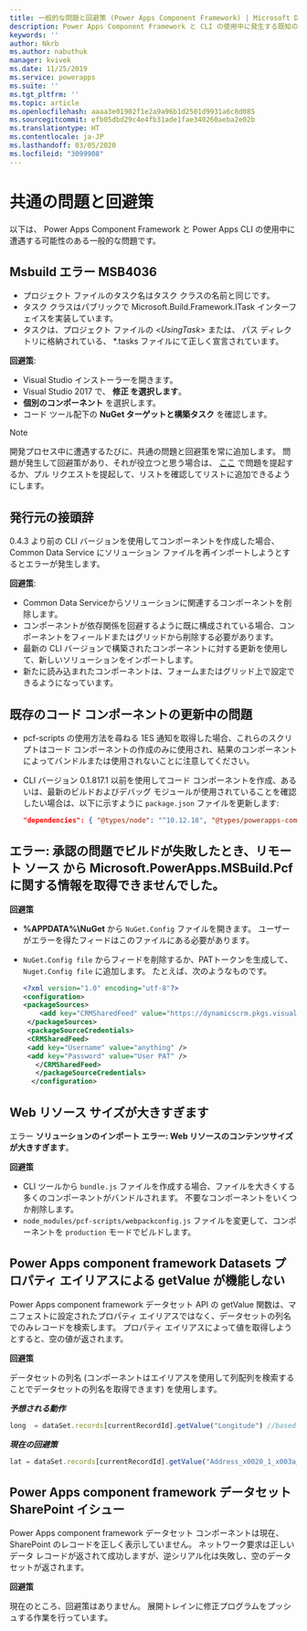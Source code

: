 ```yaml
---
title: 一般的な問題と回避策 (Power Apps Component Framework) | Microsoft Docs
description: Power Apps Component Framework と CLI の使用中に発生する既知の問題と回避策に関する情報を提供します
keywords: ''
author: Nkrb
ms.author: nabuthuk
manager: kvivek
ms.date: 11/25/2019
ms.service: powerapps
ms.suite: ''
ms.tgt_pltfrm: ''
ms.topic: article
ms.openlocfilehash: aaaa3e01902f1e2a9a96b1d2501d9931a6c8d085
ms.sourcegitcommit: efb05dbd29c4e4fb31ade1fae340260aeba2e02b
ms.translationtype: HT
ms.contentlocale: ja-JP
ms.lasthandoff: 03/05/2020
ms.locfileid: "3099908"
---
```

# <a name="common-issues-and-workarounds"></a>共通の問題と回避策

以下は、 Power Apps Component Framework と Power Apps CLI の使用中に遭遇する可能性のある一般的な問題です。

## <a name="msbuild-error-msb4036"></a>Msbuild エラー MSB4036

- プロジェクト ファイルのタスク名はタスク クラスの名前と同じです。
- タスク クラスはパブリックで Microsoft.Build.Framework.ITask インターフェイスを実装しています。
- タスクは、プロジェクト ファイルの *\<UsingTask>* または、 パス ディレクトリに格納されている、 *.tasks ファイルにて正しく宣言されています。

**回避策**:

- Visual Studio インストーラーを開きます。
- Visual Studio 2017 で、 **修正 を選択します**。
- **個別のコンポーネント** を選択します。
- コード ツール配下の **NuGet ターゲットと構築タスク** を確認します。

> [!NOTE]
> 開発プロセス中に遭遇するたびに、共通の問題と回避策を常に追加します。 問題が発生して回避策があり、それが役立つと思う場合は、 [ここ](https://powerusers.microsoft.com/t5/Power-Apps-Component-Framework/bd-p/pa_component_framework) で問題を提起するか、プル リクエストを提起して、リストを確認してリストに追加できるようにします。

## <a name="publisher-prefix"></a>発行元の接頭辞

0.4.3 より前の CLI バージョンを使用してコンポーネントを作成した場合、 Common Data Service にソリューション ファイルを再インポートしようとするとエラーが発生します。 

**回避策**:

- Common Data Serviceからソリューションに関連するコンポーネントを削除します。 
- コンポーネントが依存関係を回避するように既に構成されている場合、コンポーネントをフィールドまたはグリッドから削除する必要があります。
- 最新の CLI バージョンで構築されたコンポーネントに対する更新を使用して、新しいソリューションをインポートします。
- 新たに読み込まれたコンポーネントは、フォームまたはグリッド上で設定できるようになっています。  

## <a name="issues-while-updating-existing-code-components"></a>既存のコード コンポーネントの更新中の問題

- pcf-scripts の使用方法を尋ねる 1ES 通知を取得した場合、これらのスクリプトはコード コンポーネントの作成のみに使用され、結果のコンポーネントによってバンドルまたは使用されないことに注意してください。
- CLI バージョン 0.1.817.1 以前を使用してコード コンポーネントを作成、あるいは、最新のビルドおよびデバッグ モジュールが使用されていることを確認したい場合は、以下に示すように `package.json` ファイルを更新します:
   
   ```JSON
   "dependencies": { "@types/node": "^10.12.18", "@types/powerapps-component-framework": "1.1.0"}, "devDependencies": { "pcf-scripts": "~0", "pcf-start": "~0" } 
   ```

## <a name="error-failed-to-retrieve-information-about-microsoftpowerappsmsbuildpcf-from-remote-source-feed-url-when-the-build-fails-for-authorization-issues"></a>エラー: 承認の問題でビルドが失敗したとき、リモート ソース <Feed Url> から Microsoft.PowerApps.MSBuild.Pcf に関する情報を取得できませんでした。 

   **回避策**

   - **%APPDATA%\NuGet** から `NuGet.Config` ファイルを開きます。 ユーザーがエラーを得たフィードはこのファイルにある必要があります。 
   - `NuGet.Config file` からフィードを削除するか、PATトークンを生成して、 ` Nuget.Config file` に追加します。 たとえば、次のようなものです。

     ```XML
     <?xml version="1.0" encoding="utf-8"?>  
     <configuration>  
     <packageSources>  
         <add key="CRMSharedFeed" value="https://dynamicscrm.pkgs.visualstudio.com/_packaging/CRMSharedFeed/nuget/v3/index.json" />  
      </packageSources>  
      <packageSourceCredentials>  
      <CRMSharedFeed>  
      <add key="Username" value="anything" />  
      <add key="Password" value="User PAT" />  
        </CRMSharedFeed>  
        </packageSourceCredentials>  
       </configuration>
     ```

## <a name="web-resource-size-is-too-big"></a>Web リソース サイズが大きすぎます

エラー  **ソリューションのインポート エラー: Web リソースのコンテンツサイズが大きすぎます**。

**回避策**

- CLI ツールから `bundle.js` ファイルを作成する場合、ファイルを大きくする多くのコンポーネントがバンドルされます。 不要なコンポーネントをいくつか削除します。
- `node_modules/pcf-scripts/webpackconfig.js` ファイルを変更して、コンポーネントを `production` モードでビルドします。

## <a name="power-apps-component-framework-datasets-getvalue-by-property-alias-doesnt-work"></a>Power Apps component framework Datasets プロパティ エイリアスによる getValue が機能しない

Power Apps component framework データセット API の getValue 関数は、マニフェストに設定されたプロパティ エイリアスではなく、データセットの列名でのみレコードを検索します。 プロパティ エイリアスによって値を取得しようとすると、空の値が返されます。

**回避策**

データセットの列名 (コンポーネントはエイリアスを使用して列配列を検索することでデータセットの列名を取得できます) を使用します。 

   ***予想される動作*** 

   ```TypeScript
   long  = dataSet.records[currentRecordId].getValue("Longitude") //based on property set in manifest"-122.3514661"
   ```

   ***現在の回避策***

   ```TypeScript
   lat = dataSet.records[currentRecordId].getValue("Address_x0020_1_x003a__x0020_Latitude")//based on the dataset column name
   ```

## <a name="power-apps-component-framework-datasets-sharepoint-issue"></a>Power Apps component framework データセット SharePoint イシュー

Power Apps component framework データセット コンポーネントは現在、SharePoint のレコードを正しく表示していません。 ネットワーク要求は正しいデータ レコードが返されて成功しますが、逆シリアル化は失敗し、空のデータセットが返されます。

**回避策**

現在のところ、回避策はありません。 展開トレインに修正プログラムをプッシュする作業を行っています。

